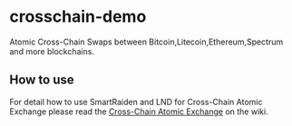 # crosschain-demo

Atomic Cross-Chain Swaps between Bitcoin,Litecoin,Ethereum,Spectrum and more blockchains.

## How to use

For detail how to use SmartRaiden and LND for Cross-Chain Atomic Exchange please read the [Cross-Chain Atomic Exchange](https://github.com/SmartMeshFoundation/Atmosphere/wiki/%5BChinese%5DCross-Chain-Atomic-Exchange) on the wiki.
